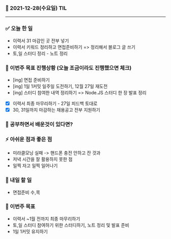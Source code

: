 ### 📆 2021-12-28(수요일) TIL

---

### ✅ 오늘 한 일

- 이력서 31 마감인 곳 전부 넣기
- 이력서 키워드 정리하고 면접준비하기 => 정리해서 블로그 글 쓰기
- 토,일 스터디 정리 - 노트 정리

### 🐎 이번주 목표 진행상황 (오늘 조금이라도 진행했으면 체크)

- [ing] 면접 준비하기
- [ing] 1일 1커밋 일주일 도전하기, 12월 27일 재도전
- [ing] 스터디 참여한 내역 정리하기 => Node.JS 스터디 한 장 발표 정리
- [x] 이력서 최종 마무리하기 - 27일 피드백 토대로
- [x] 30, 31일까지 마감하는 채용공고 전부 지원하기

### 🤔 공부하면서 배운것이 있다면?

### ⚡ 아쉬운 점과 좋은 점

- 미라클모닝 실패 -> 핸드폰 충전 안하고 잔 것과
- 저녁 시간을 잘 활용하지 못한 점
- 일찍 자고 일찍 일어나기

### 🚀 내일 할 일

- 면접준비 수,목

### 🎯 이번주 목표

- 이력서 ~1월 전까지 최종 마무리하기
- 토,일 스터디 참여하기 위한 스터디하기, 노트 정리 및 발표 준비
- 1일 1커밋 유지하기
